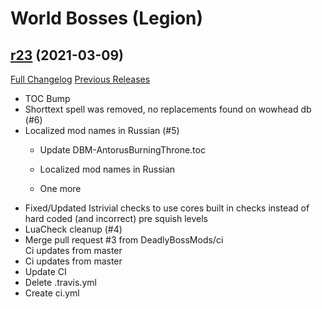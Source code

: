 # <DBM> World Bosses (Legion)

## [r23](https://github.com/DeadlyBossMods/DBM-Legion/tree/r23) (2021-03-09)
[Full Changelog](https://github.com/DeadlyBossMods/DBM-Legion/compare/r22...r23) [Previous Releases](https://github.com/DeadlyBossMods/DBM-Legion/releases)

- TOC Bump  
- Shorttext spell was removed, no replacements found on wowhead db (#6)  
- Localized mod names in Russian (#5)  
    * Update DBM-AntorusBurningThrone.toc  
    * Localized mod names in Russian  
    * One more  
- Fixed/Updated Istrivial checks to use cores built in checks instead of hard coded (and incorrect) pre squish levels  
- LuaCheck cleanup (#4)  
- Merge pull request #3 from DeadlyBossMods/ci  
    Ci updates from master  
- Ci updates from master  
- Update CI  
- Delete .travis.yml  
- Create ci.yml  